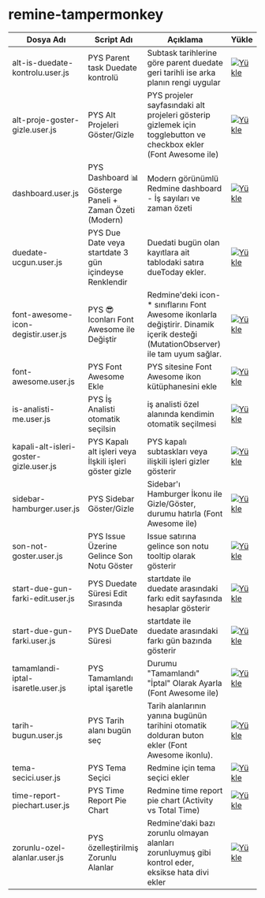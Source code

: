 # remine-tampermonkey

| Dosya Adı                              | Script Adı                                      | Açıklama                                                                 | Yükle |
|----------------------------------------|-------------------------------------------------|-------------------------------------------------------------------------|-------|
| alt-is-duedate-kontrolu.user.js        | PYS Parent task Duedate kontrolü                | Subtask tarihlerine göre parent duedate geri tarihli ise arka planın rengi uygular | [![Yükle](https://www.google.com/s2/favicons?sz=64&domain=https://tampermonkey.net)](https://raw.githubusercontent.com/hssndrms/remine-tampermonkey/master/scripts/alt-is-duedate-kontrolu.user.js) |
| alt-proje-goster-gizle.user.js         | PYS Alt Projeleri Göster/Gizle                  | PYS projeler sayfasındaki alt projeleri gösterip gizlemek için togglebutton ve checkbox ekler (Font Awesome ile) | [![Yükle](https://www.google.com/s2/favicons?sz=64&domain=https://tampermonkey.net)](https://raw.githubusercontent.com/hssndrms/remine-tampermonkey/master/scripts/alt-proje-goster-gizle.user.js) |
| dashboard.user.js                      | PYS Dashboard 📊 Gösterge Paneli + Zaman Özeti (Modern) | Modern görünümlü Redmine dashboard - İş sayıları ve zaman özeti         | [![Yükle](https://www.google.com/s2/favicons?sz=64&domain=https://tampermonkey.net)](https://raw.githubusercontent.com/hssndrms/remine-tampermonkey/master/scripts/dashboard.user.js) |
| duedate-ucgun.user.js                  | PYS Due Date veya startdate 3 gün içindeyse Renklendir | Duedati bugün olan kayıtlara ait tablodaki satıra dueToday ekler.       | [![Yükle](https://www.google.com/s2/favicons?sz=64&domain=https://tampermonkey.net)](https://raw.githubusercontent.com/hssndrms/remine-tampermonkey/master/scripts/duedate-ucgun.user.js) |
| font-awesome-icon-degistir.user.js     | PYS 😎 Iconları Font Awesome ile Değiştir        | Redmine'deki icon-* sınıflarını Font Awesome ikonlarla değiştirir. Dinamik içerik desteği (MutationObserver) ile tam uyum sağlar. | [![Yükle](https://www.google.com/s2/favicons?sz=64&domain=https://tampermonkey.net)](https://raw.githubusercontent.com/hssndrms/remine-tampermonkey/master/scripts/font-awesome-icon-degistir.user.js) |
| font-awesome.user.js                   | PYS Font Awesome Ekle                           | PYS sitesine Font Awesome ikon kütüphanesini ekle                       | [![Yükle](https://www.google.com/s2/favicons?sz=64&domain=https://tampermonkey.net)](https://raw.githubusercontent.com/hssndrms/remine-tampermonkey/master/scripts/font-awesome.user.js) |
| is-analisti-me.user.js                 | PYS İş Analisti otomatik seçilsin               | iş analisti özel alanında kendimin otomatik seçilmesi                   | [![Yükle](https://www.google.com/s2/favicons?sz=64&domain=https://tampermonkey.net)](https://raw.githubusercontent.com/hssndrms/remine-tampermonkey/master/scripts/is-analisti-me.user.js) |
| kapali-alt-isleri-goster-gizle.user.js | PYS Kapalı alt işleri veya İlşkili işleri göster gizle | PYS kapalı subtaskları veya ilişkili işleri gizler gösterir              | [![Yükle](https://www.google.com/s2/favicons?sz=64&domain=https://tampermonkey.net)](https://raw.githubusercontent.com/hssndrms/remine-tampermonkey/master/scripts/kapali-alt-isleri-goster-gizle.user.js) |
| sidebar-hamburger.user.js              | PYS Sidebar Göster/Gizle                        | Sidebar'ı Hamburger İkonu ile Gizle/Göster, durumu hatırla (Font Awesome ile) | [![Yükle](https://www.google.com/s2/favicons?sz=64&domain=https://tampermonkey.net)](https://raw.githubusercontent.com/hssndrms/remine-tampermonkey/master/scripts/sidebar-hamburger.user.js) |
| son-not-goster.user.js                 | PYS Issue Üzerine Gelince Son Notu Göster       | Issue satırına gelince son notu tooltip olarak gösterir                 | [![Yükle](https://www.google.com/s2/favicons?sz=64&domain=https://tampermonkey.net)](https://raw.githubusercontent.com/hssndrms/remine-tampermonkey/master/scripts/son-not-goster.user.js) |
| start-due-gun-farki-edit.user.js       | PYS Duedate Süresi Edit Sırasında               | startdate ile duedate arasındaki farkı edit sayfasında hesaplar gösterir | [![Yükle](https://www.google.com/s2/favicons?sz=64&domain=https://tampermonkey.net)](https://raw.githubusercontent.com/hssndrms/remine-tampermonkey/master/scripts/start-due-gun-farki-edit.user.js) |
| start-due-gun-farki.user.js            | PYS DueDate Süresi                              | startdate ile duedate arasındaki farkı gün bazında gösterir             | [![Yükle](https://www.google.com/s2/favicons?sz=64&domain=https://tampermonkey.net)](https://raw.githubusercontent.com/hssndrms/remine-tampermonkey/master/scripts/start-due-gun-farki.user.js) |
| tamamlandi-iptal-isaretle.user.js      | PYS Tamamlandı iptal işaretle                   | Durumu "Tamamlandı" "İptal" Olarak Ayarla (Font Awesome ile)            | [![Yükle](https://www.google.com/s2/favicons?sz=64&domain=https://tampermonkey.net)](https://raw.githubusercontent.com/hssndrms/remine-tampermonkey/master/scripts/tamamlandi-iptal-isaretle.user.js) |
| tarih-bugun.user.js                    | PYS Tarih alanı bugün seç                       | Tarih alanlarının yanına bugünün tarihini otomatik dolduran buton ekler (Font Awesome ikonlu). | [![Yükle](https://www.google.com/s2/favicons?sz=64&domain=https://tampermonkey.net)](https://raw.githubusercontent.com/hssndrms/remine-tampermonkey/master/scripts/tarih-bugun.user.js) |
| tema-secici.user.js                    | PYS Tema Seçici                                 | Redmine için tema seçici ekler                                          | [![Yükle](https://www.google.com/s2/favicons?sz=64&domain=https://tampermonkey.net)](https://raw.githubusercontent.com/hssndrms/remine-tampermonkey/master/scripts/tema-secici.user.js) |
| time-report-piechart.user.js           | PYS Time Report Pie Chart                       | Redmine time report pie chart (Activity vs Total Time)                  | [![Yükle](https://www.google.com/s2/favicons?sz=64&domain=https://tampermonkey.net)](https://raw.githubusercontent.com/hssndrms/remine-tampermonkey/master/scripts/time-report-piechart.user.js) |
| zorunlu-ozel-alanlar.user.js           | PYS özelleştirilmiş Zorunlu Alanlar             | Redmine'daki bazı zorunlu olmayan alanları zorunluymuş gibi kontrol eder, eksikse hata divi ekler | [![Yükle](https://www.google.com/s2/favicons?sz=64&domain=https://tampermonkey.net)](https://raw.githubusercontent.com/hssndrms/remine-tampermonkey/master/scripts/zorunlu-ozel-alanlar.user.js) |